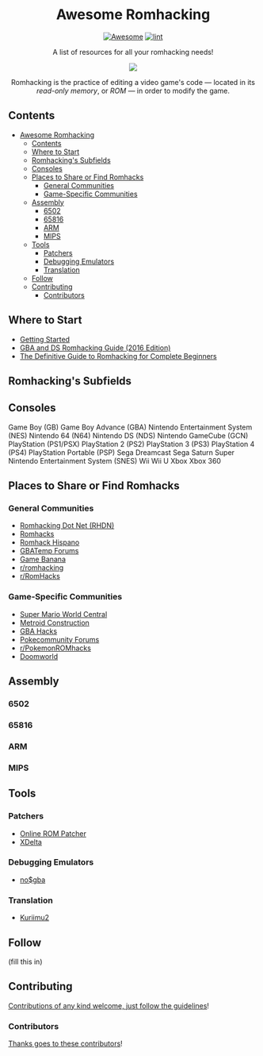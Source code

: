<div align="center">

<!-- title -->

<!--lint ignore no-dead-urls-->

# Awesome Romhacking
[![Awesome](https://awesome.re/badge.svg)](https://awesome.re)
[![lint](https://github.com/btelwy/awesome-romhacking/actions/workflows/main.yml/badge.svg)](https://github.com/btelwy/awesome-romhacking/actions/workflows/main.yml)

<!-- subtitle -->

A list of resources for all your romhacking needs!

<!-- image -->

<a href="https://problemkaputt.de/gba-dev.htm" target="_blank" rel="noopener noreferrer">
  <img src="https://problemkaputt.de/gba-1024.gif"/>
</a>

<!-- description -->

Romhacking is the practice of editing a video game's code — located in its *read-only memory*, or *ROM* — in order to modify the game.

</div>

<!-- TOC -->

## Contents

- [Awesome Romhacking](#awesome-romhacking)
  - [Contents](#contents)
  - [Where to Start](#where-to-start)
  - [Romhacking's Subfields](#romhackings-subfields)
  - [Consoles](#consoles)
  - [Places to Share or Find Romhacks](#places-to-share-or-find-romhacks)
    - [General Communities](#general-communities)
    - [Game-Specific Communities](#game-specific-communities)
  - [Assembly](#assembly)
    - [6502](#6502)
    - [65816](#65816)
    - [ARM](#arm)
    - [MIPS](#mips)
  - [Tools](#tools)
    - [Patchers](#patchers)
    - [Debugging Emulators](#debugging-emulators)
    - [Translation](#translation)
  - [Follow](#follow)
  - [Contributing](#contributing)
    - [Contributors](#contributors)

<!-- CONTENT -->

## Where to Start
- [Getting Started](https://www.romhacking.net/start/)
- [GBA and DS Romhacking Guide (2016 Edition)](https://gbatemp.net/download/gba-and-ds-rom-hacking-guide.33419/)
- [The Definitive Guide to Romhacking for Complete Beginners](https://www.scribd.com/document/383812637/The-Definitive-Guide-to-Rom-Hacking-for-Complete-Beginners)

## Romhacking's Subfields

## Consoles
Game Boy (GB)
Game Boy Advance (GBA)
Nintendo Entertainment System (NES)
Nintendo 64 (N64)
Nintendo DS (NDS)
Nintendo GameCube (GCN)
PlayStation (PS1/PSX)
PlayStation 2 (PS2)
PlayStation 3 (PS3)
PlayStation 4 (PS4)
PlayStation Portable (PSP)
Sega Dreamcast
Sega Saturn
Super Nintendo Entertainment System (SNES)
Wii
Wii U
Xbox
Xbox 360

## Places to Share or Find Romhacks
### General Communities
- [Romhacking Dot Net (RHDN)](https://www.romhacking.net)
- [Romhacks](https://www.romhacks.org)
- [Romhack Hispano](https://www.romhackhispano.org)
- [GBATemp Forums](https://www.gbatemp.net)
- [Game Banana](https://www.gamebanana.com)
- [r/romhacking](https://www.reddit.com/r/romhacking)
- [r/RomHacks](https://www.reddit.com/r/RomHacks)

### Game-Specific Communities
- [Super Mario World Central](https://smwcentral.net)
- [Metroid Construction](https://metroidconstruction.com)
- [GBA Hacks](https://www.gbahacks.com)
- [Pokecommunity Forums](https://www.pokecommunity.com)
- [r/PokemonROMhacks](https://www.reddit.com/r/PokemonROMhacks)
- [Doomworld](https://www.doomworld.com)

## Assembly
### 6502
### 65816
### ARM
### MIPS

## Tools
### Patchers
- [Online ROM Patcher](https://www.marcrobledo.com/RomPatcher.js)
- [XDelta](https://www.romhacking.net/utilities/598)
### Debugging Emulators
- [no$gba](https://problemkaputt.de/gba-dev.htm)
### Translation
- [Kuriimu2](https://github.com/FanTranslatorsInternational/Kuriimu2)

<!-- END CONTENT -->

## Follow

<!-- list people worth following on social sites (Twitter, LinkedIn, GitHub, YouTube etc.) -->

(fill this in)

## Contributing

[Contributions of any kind welcome, just follow the guidelines](contributing.md)!

### Contributors

[Thanks goes to these contributors](https://github.com/btelwy/awesome-romhacking/graphs/contributors)!
